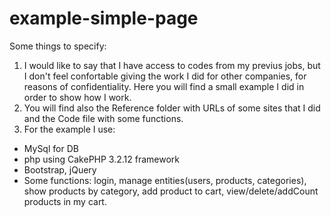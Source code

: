 # example-simple-page

Some things to specify:

1. I would like to say that I have access to codes from my previus jobs, but I don't feel confortable giving the work I did for other companies, for reasons of confidentiality. Here you will find a small example I did in order to show how I work. 
2. You will find also the Reference folder with URLs of some sites that I did and the Code file with some functions.
3. For the example I use:
  - MySql for DB
  - php using CakePHP 3.2.12 framework
  - Bootstrap, jQuery
  - Some functions: login, manage entities(users, products, categories), show products by category, add product to cart, view/delete/addCount products in my cart.

